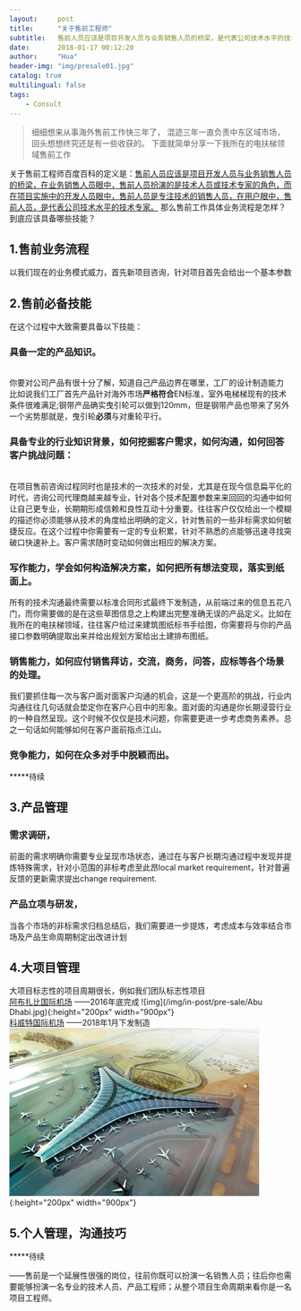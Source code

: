 ```yaml
---
layout:     post
title:      "关于售前工程师"
subtitle:   售前人员应该是项目开发人员与业务销售人员的桥梁，是代表公司技术水平的技术专家
date:       2018-01-17 00:12:20
author:     "Hua"
header-img: "img/presale01.jpg"
catalog: true
multilingual: false
tags:
    - Consult
---
```


> 细细想来从事海外售前工作快三年了，
> 混迹三年一直负责中东区域市场，回头想想终究还是有一些收获的。
> 下面就简单分享一下我所在的电扶梯领域售前工作

关于售前工程师百度百科的定义是：[售前人员应该是项目开发人员与业务销售人员的桥梁，在业务销售人员眼中，售前人员扮演的是技术人员或技术专家的角色，而在项目实施中的开发人员眼中，售前人员是专注技术的销售人员，在用户眼中，售前人员，是代表公司技术水平的技术专家。](https://baike.baidu.com/item/%E5%94%AE%E5%89%8D%E5%B7%A5%E7%A8%8B%E5%B8%88/9341955?fr=aladdin)
那么售前工作具体业务流程是怎样？到底应该具备哪些技能？

## 1.售前业务流程
以我们现在的业务模式威力，首先新项目咨询，针对项目首先会给出一个基本参数

## 2.售前必备技能
在这个过程中大致需要具备以下技能：
### 具备一定的产品知识。
<br>你要对公司产品有很十分了解，知道自己产品边界在哪里，工厂的设计制造能力
比如说我们工厂首先产品针对海外市场**严格符合**EN标准，室外电梯梯现有的技术条件很难满足;钢带产品确实曳引轮可以做到120mm，但是钢带产品也带来了另外一个劣势那就是，曳引轮**必须**与对重轮平行。
### 具备专业的行业知识背景，如何挖掘客户需求，如何沟通，如何回答客户挑战问题：
<br>在项目售前咨询过程同时也是技术的一次技术的对垒，尤其是在现今信息扁平化的时代，咨询公司代理商越来越专业，针对各个技术配置参数来来回回的沟通中如何让自己更专业，长期期形成信赖和良性互动十分重要。往往客户仅仅给出一个模糊的描述你必须能够从技术的角度给出明确的定义，针对售前的一些非标需求如何敏捷反应。在这个过程中你需要有一定的专业积累，针对不熟悉的点能够迅速寻找突破口快速补上。客户需求随时变动如何做出相应的解决方案。
### 写作能力，学会如何构造解决方案，如何把所有想法变现，落实到纸面上。
所有的技术沟通最终需要以标准合同形式最终下发制造，从前端过来的信息五花八门，而你需要做的是在这些草图信息之上构建出完整准确无误的产品定义。比如在我所在的电扶梯领域，往往客户给过来建筑图纸标书手绘图，你需要将与你的产品接口参数明确提取出来并给出规划方案给出土建排布图纸。
### 销售能力，如何应付销售拜访，交流，商务，问答，应标等各个场景的处理。
我们要抓住每一次与客户面对面客户沟通的机会，这是一个更高阶的挑战，行业内沟通往往几句话就会垫定你在客户心目中的形象。面对面的沟通是你长期浸营行业的一种自然呈现。这个时候不仅仅是技术问题，你需要更进一步考虑商务素养。总之一句话如何能够如何在客户面前指点江山。
### 竞争能力，如何在众多对手中脱颖而出。
*****待续
## 3.产品管理
### 需求调研，
前面的需求明确你需要专业呈现市场状态，通过在与客户长期沟通过程中发现并提炼特殊需求，针对小范围的非标考虑至此昂local market requirement，针对普遍反馈的更新需求提出change requirement.
### 产品立项与研发，
当各个市场的非标需求归档总结后，我们需要进一步提炼，考虑成本与效率结合市场及产品生命周期制定出改进计划

## 4.大项目管理
大项目标志性的项目周期很长，例如我们团队标志性项目
<br>[阿布扎比国际机场](http://www.abudhabiairport.ae/english/) ——2016年底完成
![img](/img/in-post/pre-sale/Abu Dhabi.jpg){:height="200px" width="900px"}
<br>[科威特国际机场](https://www.dgca.gov.kw/ar/travellers/) ——2018年1月下发制造
![img](/img/in-post/pre-sale/Kuwait-Air.jpg){:height="200px" width="900px"}

## 5.个人管理，沟通技巧
*****待续

——售前是一个延展性很强的岗位，往前你既可以扮演一名销售人员；往后你也需要能够扮演一名专业的技术人员、产品工程师；从整个项目生命周期来看你是一名项目工程师。


